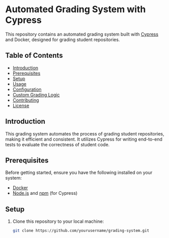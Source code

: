 # Automated Grading System with Cypress

This repository contains an automated grading system built with [Cypress](https://www.cypress.io/) and Docker, designed for grading student repositories.

## Table of Contents

- [Introduction](#introduction)
- [Prerequisites](#prerequisites)
- [Setup](#setup)
- [Usage](#usage)
- [Configuration](#configuration)
- [Custom Grading Logic](#custom-grading-logic)
- [Contributing](#contributing)
- [License](#license)

## Introduction

This grading system automates the process of grading student repositories, making it efficient and consistent. It utilizes Cypress for writing end-to-end tests to evaluate the correctness of student code.

## Prerequisites

Before getting started, ensure you have the following installed on your system:

- [Docker](https://www.docker.com/get-started)
- [Node.js](https://nodejs.org/) and [npm](https://www.npmjs.com/) (for Cypress)

## Setup

1. Clone this repository to your local machine:

   ```bash
   git clone https://github.com/yourusername/grading-system.git
